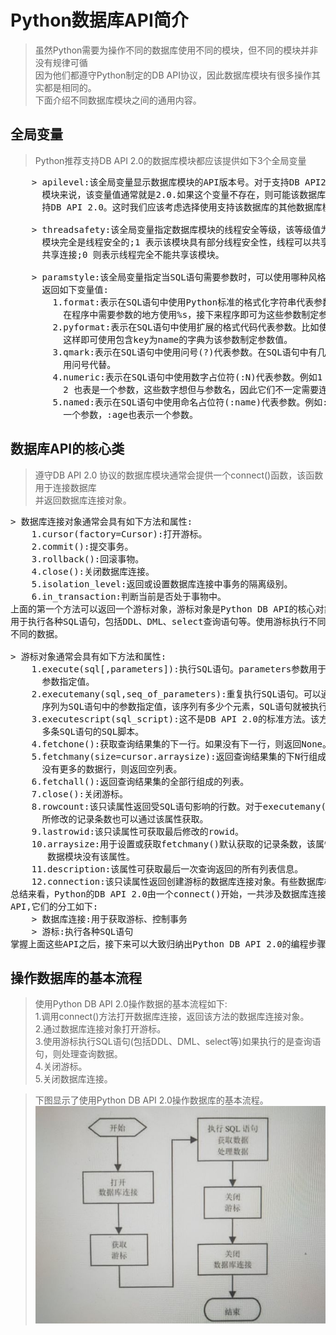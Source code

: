 # Python数据库API简介
> 虽然Python需要为操作不同的数据库使用不同的模块，但不同的模块并非没有规律可循<br>
  因为他们都遵守Python制定的DB API协议，因此数据库模块有很多操作其实都是相同的。<br>
  下面介绍不同数据库模块之间的通用内容。



## 全局变量
> Python推荐支持DB API 2.0的数据库模块都应该提供如下3个全局变量
<pre>
    > apilevel:该全局变量显示数据库模块的API版本号。对于支持DB API2.0版本的数据库
      模块来说，该变量值通常就是2.0.如果这个变量不存在，则可能该数据库模块暂时还不支
      持DB API 2.0。这时我们应该考虑选择使用支持该数据库的其他数据库模块。
    
    > threadsafety:该全局变量指定数据库模块的线程安全等级，该等级值为0～3,其中3 代表该
      模块完全是线程安全的;1 表示该模块具有部分线程安全性，线程可以共享该模块，但不能
      共享连接;0 则表示线程完全不能共享该模块。
    
    > paramstyle:该全局变量指定当SQL语句需要参数时，可以使用哪种风格的参数。该变量可能
      返回如下变量值:
        1.format:表示在SQL语句中使用Python标准的格式化字符串代表参数。例如
          在程序中需要参数的地方使用%s，接下来程序即可为这些参数制定参数值。
        2.pyformat:表示在SQL语句中使用扩展的格式代码代表参数。比如使用%(name)
          这样即可使用包含key为name的字典为该参数制定参数值。
        3.qmark:表示在SQL语句中使用问号(?)代表参数。在SQL语句中有几个参数，全部
          用问号代替。
        4.numeric:表示在SQL语句中使用数字占位符(:N)代表参数。例如1 代表一个参数
          2 也表是一个参数，这些数字想但与参数名，因此它们不一定需要连续。
        5.named:表示在SQL语句中使用命名占位符(:name)代表参数。例如:name代表
          一个参数，:age也表示一个参数。
</pre>

## 数据库API的核心类
> 遵守DB API 2.0 协议的数据库模块通常会提供一个connect()函数，该函数用于连接数据库<br>
  并返回数据库连接对象。


<pre>
> 数据库连接对象通常会具有如下方法和属性:
    1.cursor(factory=Cursor):打开游标。
    2.commit():提交事务。
    3.rollback():回滚事物。
    4.close():关闭数据库连接。
    5.isolation_level:返回或设置数据库连接中事务的隔离级别。
    6.in_transaction:判断当前是否处于事物中。
上面的第一个方法可以返回一个游标对象，游标对象是Python DB API的核心对象，该对象主要
用于执行各种SQL语句，包括DDL、DML、select查询语句等。使用游标执行不同的SQL语句返回
不同的数据。

> 游标对象通常会具有如下方法和属性:
    1.execute(sql[,parameters]):执行SQL语句。parameters参数用于为SQL语句中的
      参数指定值。
    2.executemany(sql,seq_of_parameters):重复执行SQL语句。可以通过seq_of_parameters
      序列为SQL语句中的参数指定值，该序列有多少个元素，SQL语句就被执行多少次。
    3.executescript(sql_script):这不是DB API 2.0的标准方法。该方法可以直接执行
      多条SQL语句的SQL脚本。
    4.fetchone():获取查询结果集的下一行。如果没有下一行，则返回None。
    5.fetchmany(size=cursor.arraysize):返回查询结果集的下N行组成的列表。如果
      没有更多的数据行，则返回空列表。
    6.fetchall():返回查询结果集的全部行组成的列表。
    7.close():关闭游标。
    8.rowcount:该只读属性返回受SQL语句影响的行数。对于executemany()方法，该方法
      所修改的记录条数也可以通过该属性获取。
    9.lastrowid:该只读属性可获取最后修改的rowid。
    10.arraysize:用于设置或获取fetchmany()默认获取的记录条数，该属性默认为1.有些
       数据模块没有该属性。
    11.description:该属性可获取最后一次查询返回的所有列表信息。
    12.connection:该只读属性返回创建游标的数据库连接对象。有些数据库模块没有该属性。
总结来看，Python的DB API 2.0由一个connect()开始，一共涉及数据库连接和游标的两个核心
API,它们的分工如下:
    > 数据库连接:用于获取游标、控制事务
    > 游标:执行各种SQL语句
掌握上面这些API之后，接下来可以大致归纳出Python DB API 2.0的编程步骤。
</pre>

## 操作数据库的基本流程

> 使用Python DB API 2.0操作数据的基本流程如下:<br>
    1.调用connect()方法打开数据库连接，返回该方法的数据库连接对象。<br>
    2.通过数据库连接对象打开游标。<br>
    3.使用游标执行SQL语句(包括DDL、DML、select等)如果执行的是查询语句，则处理查询数据。<br>
    4.关闭游标。<br>
    5.关闭数据库连接。<br>


> 下图显示了使用Python DB API 2.0操作数据库的基本流程。
![1.jpg](./1.jpg)
      